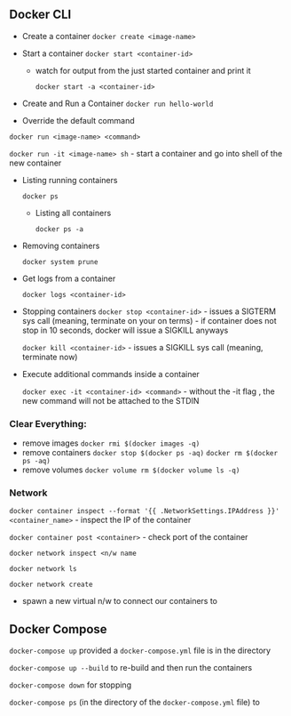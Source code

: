 ## Docker CLI

- Create a container 
    `docker create <image-name>`
    
    
    
- Start a container 
     `docker start <container-id>`
     
     - watch for output from the just started container and print it 

        `docker start -a <container-id>`



- Create and Run a Container
    `docker run hello-world`



- Override the default command 

`docker run <image-name> <command>`

`docker run -it <image-name> sh` - start a container and go into shell of the new container



- Listing running containers 

    `docker ps`
    
     - Listing all containers
     
         `docker ps -a`



- Removing containers 

    `docker system prune`
    
    
- Get logs from a container 
    
    `docker logs <container-id>`
    
    
- Stopping containers 
    `docker stop <container-id>`  - issues a SIGTERM sys call (meaning, terminate on your on terms) - if container does not stop in 10 seconds, docker will issue a SIGKILL anyways
    
    `docker kill <container-id>` - issues a SIGKILL sys call (meaning, terminate now)
    
    
- Execute additional commands inside a container
    
    `docker exec -it <container-id> <command>` - without the -it flag , the new command will not be attached to the STDIN
    
    
    
### Clear Everything: 

- remove images
    `docker rmi $(docker images -q)`
- remove containers
    `docker stop $(docker ps -aq)`
      `docker rm $(docker ps -aq)`
- remove volumes
    `docker volume rm $(docker volume ls -q)`
    
   
### Network

`docker container inspect --format '{{ .NetworkSettings.IPAddress }}' <container_name>`
    - inspect the IP of the container
    
    
`docker container post <container>`
    - check port of the container
    
    
`docker network inspect <n/w name`

`docker network ls`

`docker network create`
- spawn a new virtual n/w to connect our containers to


## Docker Compose

`docker-compose up` provided a `docker-compose.yml` file is in the directory

`docker-compose up --build` to re-build and then run the containers

`docker-compose down` for stopping 

`docker-compose ps` (in the directory of the `docker-compose.yml` file) to  
